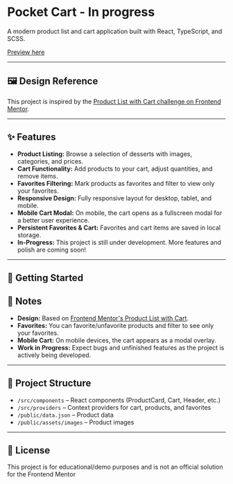 # Pocket Cart - In progress

A modern product list and cart application built with React, TypeScript, and SCSS.

[Preview here](https://g-iele.github.io/pocket-cart/)

---

## 🖼️ Design Reference

This project is inspired by the [Product List with Cart challenge on Frontend Mentor](https://www.frontendmentor.io/challenges/product-list-with-cart-5MmqLVAp_d).

---

## ✨ Features

- **Product Listing:** Browse a selection of desserts with images, categories, and prices.
- **Cart Functionality:** Add products to your cart, adjust quantities, and remove items.
- **Favorites Filtering:** Mark products as favorites and filter to view only your favorites.
- **Responsive Design:** Fully responsive layout for desktop, tablet, and mobile.
- **Mobile Cart Modal:** On mobile, the cart opens as a fullscreen modal for a better user experience.
- **Persistent Favorites & Cart:** Favorites and cart items are saved in local storage.
- **In-Progress:** This project is still under development. More features and polish are coming soon!

---

## 🚀 Getting Started

## 📝 Notes

- **Design:** Based on [Frontend Mentor's Product List with Cart](https://www.frontendmentor.io/challenges/product-list-with-cart-5MmqLVAp_d).
- **Favorites:** You can favorite/unfavorite products and filter to see only your favorites.
- **Mobile Cart:** On mobile devices, the cart appears as a modal overlay.
- **Work in Progress:** Expect bugs and unfinished features as the project is actively being developed.

---

## 📁 Project Structure

- `/src/components` – React components (ProductCard, Cart, Header, etc.)
- `/src/providers` – Context providers for cart, products, and favorites
- `/public/data.json` – Product data
- `/public/assets/images` – Product images

---

## 📌 License

This project is for educational/demo purposes and is not an official solution for the Frontend Mentor
